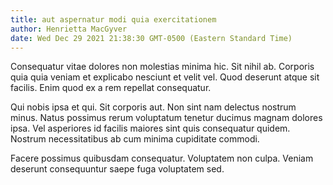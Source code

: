 ```yaml
---
title: aut aspernatur modi quia exercitationem
author: Henrietta MacGyver
date: Wed Dec 29 2021 21:38:30 GMT-0500 (Eastern Standard Time)
---
```

Consequatur vitae dolores non molestias minima hic. Sit nihil ab. Corporis quia quia veniam et explicabo nesciunt et velit vel. Quod deserunt atque sit facilis. Enim quod ex a rem repellat consequatur.

 Qui nobis ipsa et qui. Sit corporis aut. Non sint nam delectus nostrum minus. Natus possimus rerum voluptatum tenetur ducimus magnam dolores ipsa. Vel asperiores id facilis maiores sint quis consequatur quidem. Nostrum necessitatibus ab cum minima cupiditate commodi.

 Facere possimus quibusdam consequatur. Voluptatem non culpa. Veniam deserunt consequuntur saepe fuga voluptatem sed.